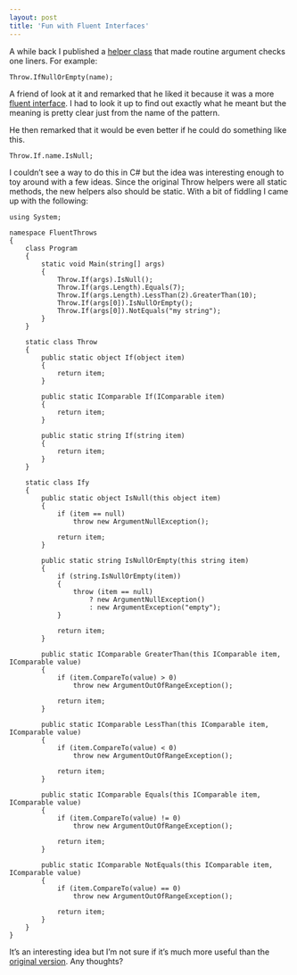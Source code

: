 ```yaml
---
layout: post
title: 'Fun with Fluent Interfaces'
---
```

A while back I published a [helper class](/blog?p=b5b9e553-3e10-40ae-9f59-e38f1c50e2d6) that made routine argument checks one liners. For example:
    
    Throw.IfNullOrEmpty(name);

A friend of look at it and remarked that he liked it because it was a more [fluent interface](http://en.wikipedia.org/wiki/Fluent_interface). I had to look it up to find out exactly what he meant but the meaning is pretty clear just from the name of the pattern.

He then remarked that it would be even better if he could do something like this.
    
    Throw.If.name.IsNull;

I couldn’t see a way to do this in C# but the idea was interesting enough to toy around with a few ideas. Since the original Throw helpers were all static methods, the new helpers also should be static. With a bit of fiddling I came up with the following:
    
    using System;
    
    namespace FluentThrows
    {
        class Program
        {
            static void Main(string[] args)
            {
                Throw.If(args).IsNull();
                Throw.If(args.Length).Equals(7);
                Throw.If(args.Length).LessThan(2).GreaterThan(10);
                Throw.If(args[0]).IsNullOrEmpty();
                Throw.If(args[0]).NotEquals("my string");
            }
        }
    
        static class Throw
        {
            public static object If(object item)
            {
                return item;
            }
    
            public static IComparable If(IComparable item)
            {
                return item;
            }
    
            public static string If(string item)
            {
                return item;
            }
        }
    
        static class Ify
        {
            public static object IsNull(this object item)
            {
                if (item == null)
                    throw new ArgumentNullException();
    
                return item;
            }
    
            public static string IsNullOrEmpty(this string item)
            {
                if (string.IsNullOrEmpty(item))
                {
                    throw (item == null)
                        ? new ArgumentNullException()
                        : new ArgumentException("empty");
                }
    
                return item;
            }
    
            public static IComparable GreaterThan(this IComparable item, IComparable value)
            {
                if (item.CompareTo(value) > 0)
                    throw new ArgumentOutOfRangeException();
    
                return item;
            }
    
            public static IComparable LessThan(this IComparable item, IComparable value)
            {
                if (item.CompareTo(value) < 0)
                    throw new ArgumentOutOfRangeException();
    
                return item;
            }
    
            public static IComparable Equals(this IComparable item, IComparable value)
            {
                if (item.CompareTo(value) != 0)
                    throw new ArgumentOutOfRangeException();
    
                return item;
            }
    
            public static IComparable NotEquals(this IComparable item, IComparable value)
            {
                if (item.CompareTo(value) == 0)
                    throw new ArgumentOutOfRangeException();
    
                return item;
            }
        }
    }

It’s an interesting idea but I’m not sure if it’s much more useful than the [original version](/blog?p=b5b9e553-3e10-40ae-9f59-e38f1c50e2d6). Any thoughts?
